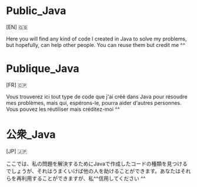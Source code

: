 # Public_Java
[EN] 🇬🇧

Here you will find any kind of code I created in Java to solve my problems, but hopefully, can help other people. You can reuse them but credit me ^^

# Publique_Java
[FR] 🇨🇵

Vous trouverez ici tout type de code que j'ai créé dans Java pour résoudre mes problèmes, mais qui, espérons-le, pourra aider d'autres personnes. Vous pouvez les réutiliser mais créditez-moi ^^

# 公衆_Java
[JP] 🇯🇵

ここでは、私の問題を解決するためにJavaで作成したコードの種類を見つけるでしょうが、それはうまくいけば他の人を助けることができます。あなたはそれらを再利用することができますが、私^^信用してください ^^
